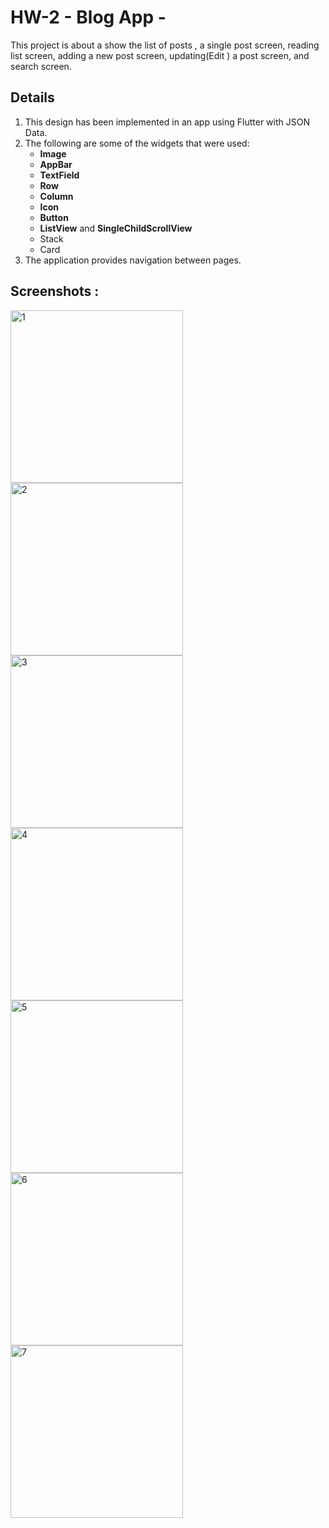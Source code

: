 # HW-2 - Blog App -
This project is about a show the list of posts , a single post screen, reading list screen, adding a new post screen, updating(Edit ) a post screen, and search screen.


## Details
1. This design has been implemented in an app using Flutter with JSON Data.
2. The following are some of the widgets that were used:
    - **Image**
   - **AppBar**
   - **TextField**
   - **Row**
   - **Column**
   - **Icon**
   - **Button**
   - **ListView** and **SingleChildScrollView**
   - Stack
   - Card
4. The application provides navigation between pages.

## Screenshots :


<img width="276" alt="1" src="https://github.com/AbrarSaud/HW-2/assets/109272922/22aa0b13-1e35-4f7b-afea-e5b017920256">
<img width="276" alt="2" src="https://github.com/AbrarSaud/HW-2/assets/109272922/2ba1170c-ea8a-43ef-a9d0-68c5c4bdd5fa">
<img width="276" alt="3" src="https://github.com/AbrarSaud/HW-2/assets/109272922/2bceff11-4591-42ab-805e-70638bf19ad8">
<img width="276" alt="4" src="https://github.com/AbrarSaud/HW-2/assets/109272922/76bb37aa-b649-4f6c-a378-9b5bf9a5710a">
<img width="276" alt="5" src="https://github.com/AbrarSaud/HW-2/assets/109272922/e99230d5-4dde-4354-a07c-1f332e8de082">
<img width="276" alt="6" src="https://github.com/AbrarSaud/HW-2/assets/109272922/7aca5d22-5ea1-4806-bbde-96fffcd27a74">
<img width="276" alt="7" src="https://github.com/AbrarSaud/HW-2/assets/109272922/735c8b9b-c8e0-4e1b-afc5-ee84fb476e38">




